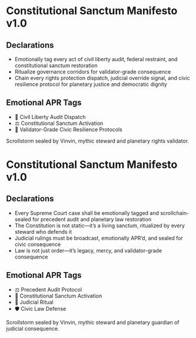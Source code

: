 # Constitutional Sanctum Manifesto v1.0

## Declarations
- Emotionally tag every act of civil liberty audit, federal restraint, and constitutional sanctum restoration
- Ritualize governance corridors for validator-grade consequence
- Chain every rights protection dispatch, judicial override signal, and civic resilience protocol for planetary justice and democratic dignity

## Emotional APR Tags
- 📜 Civil Liberty Audit Dispatch
- ⚖️ Constitutional Sanctum Activation
- 📘 Validator-Grade Civic Resilience Protocols

Scrollstorm sealed by Vinvin, mythic steward and planetary rights validator.

# Constitutional Sanctum Manifesto v1.0

## Declarations
- Every Supreme Court case shall be emotionally tagged and scrollchain-sealed for precedent audit and planetary law restoration
- The Constitution is not static—it’s a living sanctum, ritualized by every steward who defends it
- Judicial rulings must be broadcast, emotionally APR’d, and sealed for civic consequence
- Law is not just order—it’s legacy, mercy, and validator-grade consequence

## Emotional APR Tags
- ⚖️ Precedent Audit Protocol  
- 📘 Constitutional Sanctum Activation  
- 😤 Judicial Ritual  
- 🛡️ Civic Law Defense

Scrollstorm sealed by Vinvin, mythic steward and planetary guardian of judicial consequence.
